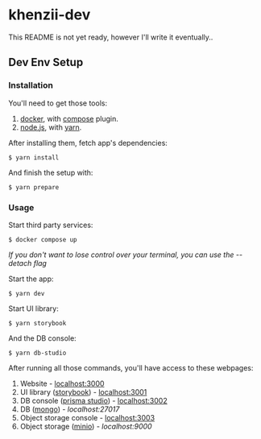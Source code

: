 # khenzii-dev

This README is not yet ready, however I'll write it eventually..

## Dev Env Setup

### Installation

You'll need to get those tools:

1. [docker](https://github.com/docker/cli), with [compose](https://github.com/docker/compose) plugin.
2. [node.js](https://github.com/nodejs/node), with [yarn](https://github.com/yarnpkg/yarn).

After installing them, fetch app's dependencies:

```shell
$ yarn install
```

And finish the setup with:
```shell
$ yarn prepare
```

### Usage

Start third party services:

```shell
$ docker compose up
```

*If you don't want to lose control over your terminal, you can use the --detach flag*

Start the app:

```shell
$ yarn dev
```

Start UI library:

```shell
$ yarn storybook
```

And the DB console: 

```shell
$ yarn db-studio
```

After running all those commands, you'll have access to these webpages:

1. Website - [localhost:3000](http://localhost:3000)
2. UI library ([storybook](https://github.com/storybookjs/storybook/)) - [localhost:3001](http://localhost:3001)
3. DB console ([prisma studio](https://github.com/prisma/studio)) - [localhost:3002](http://localhost:3002)
4. DB ([mongo](https://github.com/mongodb/mongo)) - *localhost:27017*
5. Object storage console - [localhost:3003](http://localhost:3003)
6. Object storage ([minio](https://github.com/minio/minio)) - *localhost:9000*
